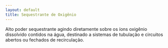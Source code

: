```yaml
---
layout: default
title: Sequestrante de Oxigênio
---
```


Alto poder sequestrante agindo diretamente sobre os íons oxigênio dissolvido contidos na água, destinado a sistemas de tubulação e circuitos abertos ou fechados de recirculação.